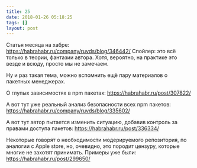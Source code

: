 ```yaml
---
title: 25
date: 2018-01-26 05:18:25
tags: []
layout: post
---
```


Статья месяца на хабре:
<https://habrahabr.ru/company/ruvds/blog/346442/>
Спойлер: это всё только в теории, фантазии автора. Хотя, вероятно, на практике это везде и всюду, просто мы не замечаем.

Ну и раз такая тема, можно вспомнить ещё пару материалов о пакетных менеджерах.

О глупых зависимостях в npm пакетах:
<https://habrahabr.ru/post/307822/>

А вот тут уже реальный анализ безопасности всех npm пакетов:
<https://habrahabr.ru/company/ruvds/blog/335602/>

А вот тут автор пытается изменить ситуацию, добавив контроль за правами доступа пакетов:
<https://habrahabr.ru/post/336334/>

Некоторые говорят о необходимости модерируемого репозитория, по аналогии с Apple store, но, очевидно, это породит цензуру, которые многие не захотят принимать. Примеры уже были:
<https://habrahabr.ru/post/299650/>
